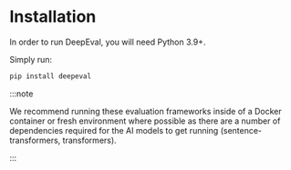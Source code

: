 # Installation

In order to run DeepEval, you will need Python 3.9+.

Simply run:

```bash
pip install deepeval
```

:::note


We recommend running these evaluation frameworks inside of a Docker container or fresh environment where possible as there are a number of dependencies required for the AI models to get running (sentence-transformers, transformers).

:::


